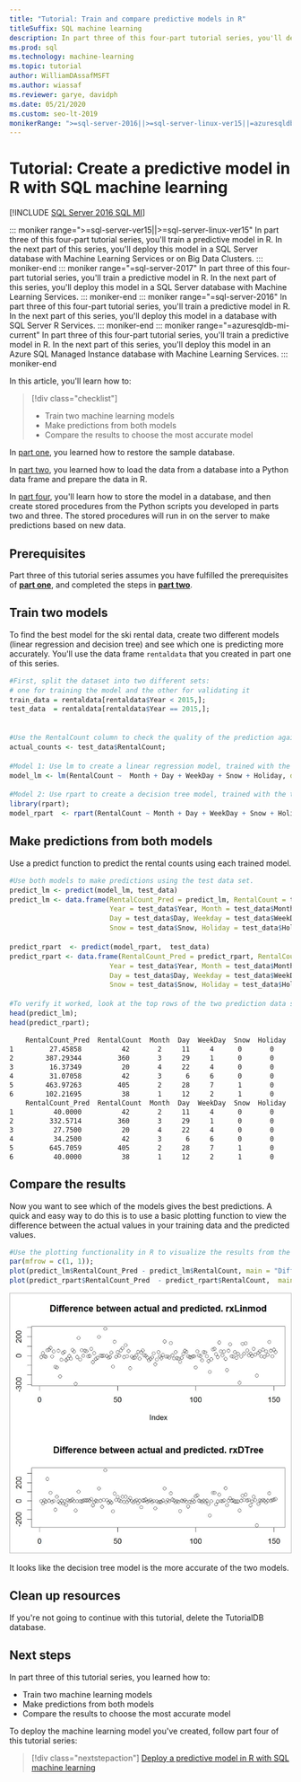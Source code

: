 ```yaml
---
title: "Tutorial: Train and compare predictive models in R"
titleSuffix: SQL machine learning 
description: In part three of this four-part tutorial series, you'll develop two predictive models in R with SQL machine learning, and then select the most accurate model.
ms.prod: sql
ms.technology: machine-learning
ms.topic: tutorial
author: WilliamDAssafMSFT
ms.author: wiassaf
ms.reviewer: garye, davidph
ms.date: 05/21/2020
ms.custom: seo-lt-2019
monikerRange: ">=sql-server-2016||>=sql-server-linux-ver15||=azuresqldb-mi-current"
---
```

# Tutorial: Create a predictive model in R with SQL machine learning
[!INCLUDE [SQL Server 2016 SQL MI](../../includes/applies-to-version/sqlserver2016-asdbmi.md)]

::: moniker range=">=sql-server-ver15||>=sql-server-linux-ver15"
In part three of this four-part tutorial series, you'll train a predictive model in R. In the next part of this series, you'll deploy this model in a SQL Server database with Machine Learning Services or on Big Data Clusters.
::: moniker-end
::: moniker range="=sql-server-2017"
In part three of this four-part tutorial series, you'll train a predictive model in R. In the next part of this series, you'll deploy this model in a SQL Server database with Machine Learning Services.
::: moniker-end
::: moniker range="=sql-server-2016"
In part three of this four-part tutorial series, you'll train a predictive model in R. In the next part of this series, you'll deploy this model in a database with SQL Server R Services.
::: moniker-end
::: moniker range="=azuresqldb-mi-current"
In part three of this four-part tutorial series, you'll train a predictive model in R. In the next part of this series, you'll deploy this model in an Azure SQL Managed Instance database with Machine Learning Services.
::: moniker-end

In this article, you'll learn how to:

> [!div class="checklist"]
> * Train two machine learning models
> * Make predictions from both models
> * Compare the results to choose the most accurate model

In [part one](r-predictive-model-introduction.md), you learned how to restore the sample database.

In [part two](r-predictive-model-prepare-data.md), you learned how to load the data from a database into a Python data frame and prepare the data in R.

In [part four](r-predictive-model-deploy.md), you'll learn how to store the model in a database, and then create stored procedures from the Python scripts you developed in parts two and three. The stored procedures will run in on the server to make predictions based on new data.

## Prerequisites

Part three of this tutorial series assumes you have fulfilled the prerequisites of [**part one**](r-predictive-model-introduction.md), and completed the steps in [**part two**](r-predictive-model-prepare-data.md).

## Train two models

To find the best model for the ski rental data, create two different models (linear regression and decision tree) and see which one is predicting more accurately. You'll use the data frame `rentaldata` that you created in part one of this series.

```r
#First, split the dataset into two different sets:
# one for training the model and the other for validating it
train_data = rentaldata[rentaldata$Year < 2015,];
test_data  = rentaldata[rentaldata$Year == 2015,];


#Use the RentalCount column to check the quality of the prediction against actual values
actual_counts <- test_data$RentalCount;

#Model 1: Use lm to create a linear regression model, trained with the training data set
model_lm <- lm(RentalCount ~  Month + Day + WeekDay + Snow + Holiday, data = train_data);

#Model 2: Use rpart to create a decision tree model, trained with the training data set
library(rpart);
model_rpart  <- rpart(RentalCount ~ Month + Day + WeekDay + Snow + Holiday, data = train_data);
```

## Make predictions from both models

Use a predict function to predict the rental counts using each trained model.

```r
#Use both models to make predictions using the test data set.
predict_lm <- predict(model_lm, test_data)
predict_lm <- data.frame(RentalCount_Pred = predict_lm, RentalCount = test_data$RentalCount, 
                         Year = test_data$Year, Month = test_data$Month,
                         Day = test_data$Day, Weekday = test_data$WeekDay,
                         Snow = test_data$Snow, Holiday = test_data$Holiday)

predict_rpart  <- predict(model_rpart,  test_data)
predict_rpart <- data.frame(RentalCount_Pred = predict_rpart, RentalCount = test_data$RentalCount, 
                         Year = test_data$Year, Month = test_data$Month,
                         Day = test_data$Day, Weekday = test_data$WeekDay,
                         Snow = test_data$Snow, Holiday = test_data$Holiday)

#To verify it worked, look at the top rows of the two prediction data sets.
head(predict_lm);
head(predict_rpart);
```

```results
    RentalCount_Pred  RentalCount  Month  Day  WeekDay  Snow  Holiday
1         27.45858          42       2     11     4      0       0
2        387.29344         360       3     29     1      0       0
3         16.37349          20       4     22     4      0       0
4         31.07058          42       3      6     6      0       0
5        463.97263         405       2     28     7      1       0
6        102.21695          38       1     12     2      1       0
    RentalCount_Pred  RentalCount  Month  Day  WeekDay  Snow  Holiday
1          40.0000          42       2     11     4      0       0
2         332.5714         360       3     29     1      0       0
3          27.7500          20       4     22     4      0       0
4          34.2500          42       3      6     6      0       0
5         645.7059         405       2     28     7      1       0
6          40.0000          38       1     12     2      1       0
```

## Compare the results

Now you want to see which of the models gives the best predictions. A quick and easy way to do this is to use a basic plotting function to view the difference between the actual values in your training data and the predicted values.

```r
#Use the plotting functionality in R to visualize the results from the predictions
par(mfrow = c(1, 1));
plot(predict_lm$RentalCount_Pred - predict_lm$RentalCount, main = "Difference between actual and predicted. lm")
plot(predict_rpart$RentalCount_Pred  - predict_rpart$RentalCount,  main = "Difference between actual and predicted. rpart")
```

![Comparing the two models](./media/compare-models.png)

It looks like the decision tree model is the more accurate of the two models.

## Clean up resources

If you're not going to continue with this tutorial, delete the TutorialDB database.

## Next steps

In part three of this tutorial series, you learned how to:

* Train two machine learning models
* Make predictions from both models
* Compare the results to choose the most accurate model

To deploy the machine learning model you've created, follow part four of this tutorial series:

> [!div class="nextstepaction"]
> [Deploy a predictive model in R with SQL machine learning](r-predictive-model-deploy.md)
